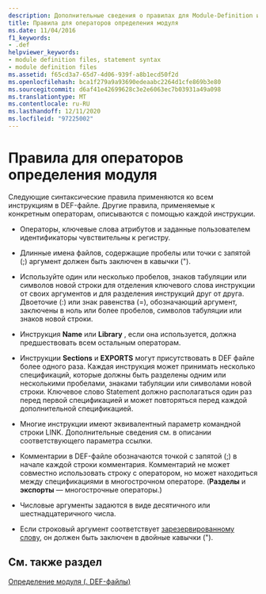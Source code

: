 ```yaml
---
description: Дополнительные сведения о правилах для Module-Definition инструкций
title: Правила для операторов определения модуля
ms.date: 11/04/2016
f1_keywords:
- .def
helpviewer_keywords:
- module definition files, statement syntax
- module definition files
ms.assetid: f65cd3a7-65d7-4d06-939f-a8b1ecd50f2d
ms.openlocfilehash: bca1f279a9a93690edeaabc2264d1cfe869b3e80
ms.sourcegitcommit: d6af41e42699628c3e2e6063ec7b03931a49a098
ms.translationtype: MT
ms.contentlocale: ru-RU
ms.lasthandoff: 12/11/2020
ms.locfileid: "97225002"
---
```

# <a name="rules-for-module-definition-statements"></a>Правила для операторов определения модуля

Следующие синтаксические правила применяются ко всем инструкциям в DEF-файле. Другие правила, применяемые к конкретным операторам, описываются с помощью каждой инструкции.

- Операторы, ключевые слова атрибутов и заданные пользователем идентификаторы чувствительны к регистру.

- Длинные имена файлов, содержащие пробелы или точки с запятой (;) аргумент должен быть заключен в кавычки (").

- Используйте один или несколько пробелов, знаков табуляции или символов новой строки для отделения ключевого слова инструкции от своих аргументов и для разделения инструкций друг от друга. Двоеточие (:) или знак равенства (=), обозначающий аргумент, заключены в ноль или более пробелов, символов табуляции или знаков новой строки.

- Инструкция **Name** или **Library** , если она используется, должна предшествовать всем остальным операторам.

- Инструкции **Sections** и **EXPORTS** могут присутствовать в DEF файле более одного раза. Каждая инструкция может принимать несколько спецификаций, которые должны быть разделены одним или несколькими пробелами, знаками табуляции или символами новой строки. Ключевое слово Statement должно располагаться один раз перед первой спецификацией и может повторяться перед каждой дополнительной спецификацией.

- Многие инструкции имеют эквивалентный параметр командной строки LINK. Дополнительные сведения см. в описании соответствующего параметра ссылки.

- Комментарии в DEF-файле обозначаются точкой с запятой (;) в начале каждой строки комментария. Комментарий не может совместно использовать строку с оператором, но может находиться между спецификациями в многострочном операторе. (**Разделы** и **экспорты** — многострочные операторы.)

- Числовые аргументы задаются в виде десятичного или шестнадцатеричного числа.

- Если строковый аргумент соответствует [зарезервированному слову](reserved-words.md), он должен быть заключен в двойные кавычки (").

## <a name="see-also"></a>См. также раздел

[Определение модуля (. DEF-файлы)](module-definition-dot-def-files.md)
